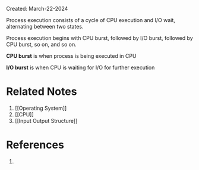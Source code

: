 Created: March-22-2024

Process execution consists of a cycle of CPU execution and I/O wait, alternating between two states.

Process execution begins with CPU burst, followed by I/O burst, followed by CPU burst, so on, and so on.

**CPU burst** is when process is being executed in CPU

**I/O burst** is when CPU is waiting for I/O for further execution

# Related Notes

1. [[Operating System]]
2. [[CPU]]
3. [[Input Output Structure]]
# References

1. 